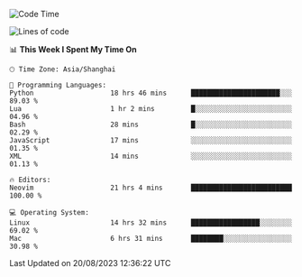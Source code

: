 <!--START_SECTION:waka-->
![Code Time](http://img.shields.io/badge/Code%20Time-1%2C525%20hrs%2036%20mins-blue)

![Lines of code](https://img.shields.io/badge/From%20Hello%20World%20I%27ve%20Written-286.5%20thousand%20lines%20of%20code-blue)

📊 **This Week I Spent My Time On** 

```text
🕑︎ Time Zone: Asia/Shanghai

💬 Programming Languages: 
Python                   18 hrs 46 mins      ██████████████████████░░░   89.03 % 
Lua                      1 hr 2 mins         █░░░░░░░░░░░░░░░░░░░░░░░░   04.96 % 
Bash                     28 mins             █░░░░░░░░░░░░░░░░░░░░░░░░   02.29 % 
JavaScript               17 mins             ░░░░░░░░░░░░░░░░░░░░░░░░░   01.35 % 
XML                      14 mins             ░░░░░░░░░░░░░░░░░░░░░░░░░   01.13 % 

🔥 Editors: 
Neovim                   21 hrs 4 mins       █████████████████████████   100.00 % 

💻 Operating System: 
Linux                    14 hrs 32 mins      █████████████████░░░░░░░░   69.02 % 
Mac                      6 hrs 31 mins       ████████░░░░░░░░░░░░░░░░░   30.98 % 
```


 Last Updated on 20/08/2023 12:36:22 UTC
<!--END_SECTION:waka-->
